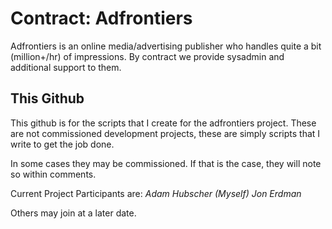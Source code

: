 Contract: Adfrontiers
====================

Adfrontiers is an online media/advertising publisher who handles quite a bit (million+/hr)
of impressions. By contract we provide sysadmin and additional support to them.

This Github
-----------

This github is for the scripts that I create for the adfrontiers project. These are not commissioned
development projects, these are simply scripts that I write to get the job done.

In some cases they may be commissioned. If that is the case, they will note so within comments.

Current Project Participants are:
*Adam Hubscher (Myself)*
*Jon Erdman*

Others may join at a later date.